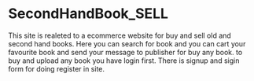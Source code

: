 # SecondHandBook_SELL

This site is realeted to a ecommerce website for buy and sell old and second hand books. Here you can search for book and you can cart your favourite book and send your message to publisher for buy any book. to buy and upload any book you have login first. There is signup and sigin form for doing register in site.
